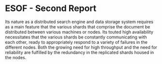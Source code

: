 ESOF - Second Report
====================

Its nature as a distributed search engine and data storage system requires as a main feature that the various shards that comprise the document be distributed between various machines or nodes. Its touted high availability necessitates that the various shards be constantly communicating with each other, ready to appropriately respond to a variety of failures in the different nodes.
Both the growing need for high throughput and the need for reliability are fulfilled by the redundancy in the replicated shards housed in the nodes.





